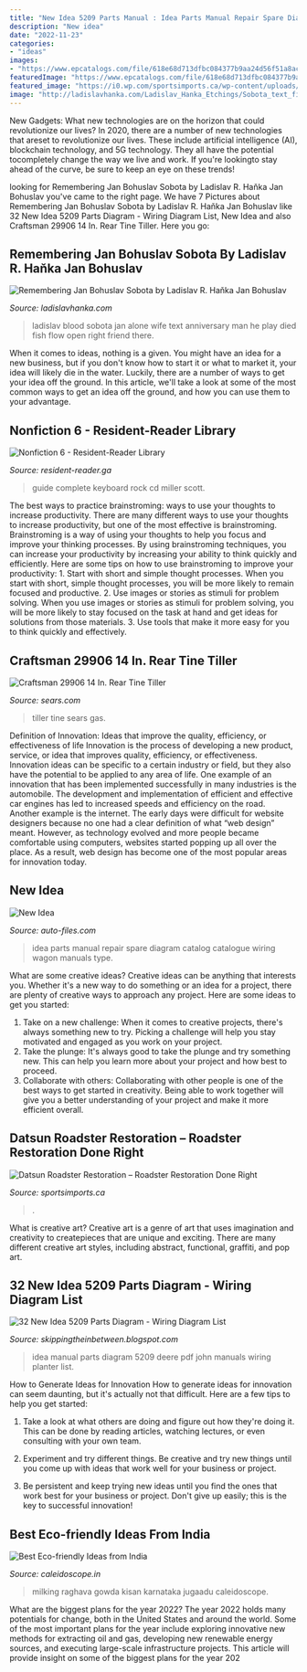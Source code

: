 ```yaml
---
title: "New Idea 5209 Parts Manual : Idea Parts Manual Repair Spare Diagram Catalog Catalogue Wiring Wagon Manuals Type"
description: "New idea"
date: "2022-11-23"
categories:
- "ideas"
images:
- "https://www.epcatalogs.com/file/618e68d713dfbc084377b9aa24d56f51a8acab9e/New-Idea.png"
featuredImage: "https://www.epcatalogs.com/file/618e68d713dfbc084377b9aa24d56f51a8acab9e/New-Idea.png"
featured_image: "https://i0.wp.com/sportsimports.ca/wp-content/uploads/2017/06/IMG_6549.JPG-4287536039-1496786034773.jpeg?fit=1600%2C684&amp;ssl=1"
image: "http://ladislavhanka.com/Ladislav_Hanka_Etchings/Sobota_text_files/droppedImage.jpg"
---
```



New Gadgets: What new technologies are on the horizon that could revolutionize our lives?
In 2020, there are a number of new technologies that areset to revolutionize our lives. These include artificial intelligence (AI), blockchain technology, and 5G technology. They all have the potential tocompletely change the way we live and work. If you're lookingto stay ahead of the curve, be sure to keep an eye on these trends!

	

		
looking for Remembering Jan Bohuslav Sobota by Ladislav R. Haňka Jan Bohuslav you've came to the right page. We have 7 Pictures about Remembering Jan Bohuslav Sobota by Ladislav R. Haňka Jan Bohuslav like 32 New Idea 5209 Parts Diagram - Wiring Diagram List, New Idea and also Craftsman 29906 14 In. Rear Tine Tiller. Here you go:
		
    
## Remembering Jan Bohuslav Sobota By Ladislav R. Haňka Jan Bohuslav

<img loading=lazy src="http://ladislavhanka.com/Ladislav_Hanka_Etchings/Sobota_text_files/droppedImage.jpg" onerror="this.onerror=null;this.src='https://tse2.mm.bing.net/th?id=OIP.tGBXo5Lk0RerO31cedG2fQAAAA&amp;pid=15.1';" alt="Remembering Jan Bohuslav Sobota by Ladislav R. Haňka Jan Bohuslav">

_Source: ladislavhanka.com_

>ladislav blood sobota jan alone wife text anniversary man he play died fish flow open right friend there. 

	

When it comes to ideas, nothing is a given. You might have an idea for a new business, but if you don't know how to start it or what to market it, your idea will likely die in the water. Luckily, there are a number of ways to get your idea off the ground. In this article, we'll take a look at some of the most common ways to get an idea off the ground, and how you can use them to your advantage.

    
## Nonfiction 6 - Resident-Reader Library

<img loading=lazy src="https://images-na.ssl-images-amazon.com/images/I/51GEzugsDxL._SX373_BO1,204,203,200_.jpg" onerror="this.onerror=null;this.src='https://tse4.mm.bing.net/th?id=OIP.2_ver2nXyw2aOWRd0tKxPQAAAA&amp;pid=15.1';" alt="Nonfiction 6 - Resident-Reader Library">

_Source: resident-reader.ga_

>guide complete keyboard rock cd miller scott. 

	

The best ways to practice brainstroming: ways to use your thoughts to increase productivity.
There are many different ways to use your thoughts to increase productivity, but one of the most effective is brainstroming. Brainstroming is a way of using your thoughts to help you focus and improve your thinking processes. By using brainstroming techniques, you can increase your productivity by increasing your ability to think quickly and efficiently. Here are some tips on how to use brainstroming to improve your productivity: 1. Start with short and simple thought processes. When you start with short, simple thought processes, you will be more likely to remain focused and productive. 2. Use images or stories as stimuli for problem solving. When you use images or stories as stimuli for problem solving, you will be more likely to stay focused on the task at hand and get ideas for solutions from those materials. 3. Use tools that make it more easy for you to think quickly and effectively.

    
## Craftsman 29906 14 In. Rear Tine Tiller

<img loading=lazy src="https://c.shld.net/rpx/i/s/i/spin/image/spin_prod_231437601??hei=64&amp;wid=64&amp;qlt=50" onerror="this.onerror=null;this.src='https://tse4.mm.bing.net/th?id=OIP.c3QJ2tjf6ndLSo4t-74SrwHaHa&amp;pid=15.1';" alt="Craftsman 29906 14 In. Rear Tine Tiller">

_Source: sears.com_

>tiller tine sears gas. 

	

Definition of Innovation: Ideas that improve the quality, efficiency, or effectiveness of life
Innovation is the process of developing a new product, service, or idea that improves quality, efficiency, or effectiveness. Innovation ideas can be specific to a certain industry or field, but they also have the potential to be applied to any area of life. 
One example of an innovation that has been implemented successfully in many industries is the automobile. The development and implementation of efficient and effective car engines has led to increased speeds and efficiency on the road. Another example is the internet. The early days were difficult for website designers because no one had a clear definition of what “web design” meant. However, as technology evolved and more people became comfortable using computers, websites started popping up all over the place. As a result, web design has become one of the most popular areas for innovation today.

    
## New Idea

<img loading=lazy src="https://auto-files.com/file/base/7wCEvBLSdcduAEtr+g:2FcWkKamBVbajdq:2Fe4XHiTjkVzDt5H1NX31leGBLJVWfUCi/new-idea.gif" onerror="this.onerror=null;this.src='https://tse4.mm.bing.net/th?id=OIP.BwALwbtAZUrnyM0RVlVa1AHaFx&amp;pid=15.1';" alt="New Idea">

_Source: auto-files.com_

>idea parts manual repair spare diagram catalog catalogue wiring wagon manuals type. 

	

What are some creative ideas?
Creative ideas can be anything that interests you. Whether it's a new way to do something or an idea for a project, there are plenty of creative ways to approach any project. Here are some ideas to get you started: 
1. Take on a new challenge: When it comes to creative projects, there's always something new to try. Picking a challenge will help you stay motivated and engaged as you work on your project. 
2. Take the plunge: It's always good to take the plunge and try something new. This can help you learn more about your project and how best to proceed. 
3. Collaborate with others: Collaborating with other people is one of the best ways to get started in creativity. Being able to work together will give you a better understanding of your project and make it more efficient overall.

    
## Datsun Roadster Restoration – Roadster Restoration Done Right

<img loading=lazy src="https://i0.wp.com/sportsimports.ca/wp-content/uploads/2017/06/IMG_6549.JPG-4287536039-1496786034773.jpeg?fit=1600%2C684&amp;ssl=1" onerror="this.onerror=null;this.src='https://tse4.mm.bing.net/th?id=OIP.C0ijVJUAmhM_ZC_bwhVcoQHaDK&amp;pid=15.1';" alt="Datsun Roadster Restoration – Roadster Restoration Done Right">

_Source: sportsimports.ca_

>. 

	

What is creative art?
Creative art is a genre of art that uses imagination and creativity to createpieces that are unique and exciting. There are many different creative art styles, including abstract, functional, graffiti, and pop art.

    
## 32 New Idea 5209 Parts Diagram - Wiring Diagram List

<img loading=lazy src="https://www.epcatalogs.com/file/618e68d713dfbc084377b9aa24d56f51a8acab9e/New-Idea.png" onerror="this.onerror=null;this.src='https://tse4.mm.bing.net/th?id=OIP.fQbe_OyZdWTkp28nbK9FRAHaF7&amp;pid=15.1';" alt="32 New Idea 5209 Parts Diagram - Wiring Diagram List">

_Source: skippingtheinbetween.blogspot.com_

>idea manual parts diagram 5209 deere pdf john manuals wiring planter list. 

	

How to Generate Ideas for Innovation
How to generate ideas for innovation can seem daunting, but it's actually not that difficult. Here are a few tips to help you get started:
1. Take a look at what others are doing and figure out how they're doing it. This can be done by reading articles, watching lectures, or even consulting with your own team.

2. Experiment and try different things. Be creative and try new things until you come up with ideas that work well for your business or project.

3. Be persistent and keep trying new ideas until you find the ones that work best for your business or project. Don't give up easily; this is the key to successful innovation!

    
## Best Eco-friendly Ideas From India

<img loading=lazy src="http://www.caleidoscope.in/wp-content/uploads/2013/05/Milking-Machine-raghava-gowda-696x463.jpg" onerror="this.onerror=null;this.src='https://tse3.mm.bing.net/th?id=OIP.0i4WUavPGZPq1FAcT2up6AHaE7&amp;pid=15.1';" alt="Best Eco-friendly Ideas from India">

_Source: caleidoscope.in_

>milking raghava gowda kisan karnataka jugaadu caleidoscope. 

	

What are the biggest plans for the year 2022?
The year 2022 holds many potentials for change, both in the United States and around the world. Some of the most important plans for the year include exploring innovative new methods for extracting oil and gas, developing new renewable energy sources, and executing large-scale infrastructure projects. This article will provide insight on some of the biggest plans for the year 202
